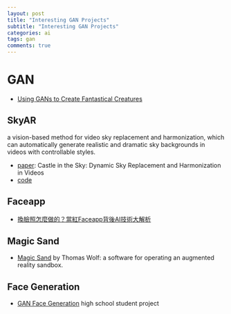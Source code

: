 ```yaml
---
layout: post
title: "Interesting GAN Projects"
subtitle: "Interesting GAN Projects"
categories: ai
tags: gan
comments: true
---
```


# GAN
* [Using GANs to Create Fantastical Creatures](https://ai.googleblog.com/2020/11/using-gans-to-create-fantastical.html?fbclid=IwAR2rVaW5rl2YHbixWjZ7FvnEAndJa3mdiiZjTa1czXbg4Zv5Bp3RCnsuQi4)

## SkyAR
a vision-based method for video sky replacement and harmonization, 
which can automatically generate realistic and dramatic sky backgrounds in videos with controllable styles.
* [paper](https://arxiv.org/abs/2010.11800): Castle in the Sky: Dynamic Sky Replacement and Harmonization in Videos
* [code](https://github.com/jiupinjia/SkyAR)

## Faceapp
* [換臉照怎麼做的？當紅Faceapp背後AI技術大解析](https://edge.aif.tw/article-technology-behind-faceapp/)

## Magic Sand
* [Magic Sand](https://github.com/thomwolf/Magic-Sand)
by Thomas Wolf: a software for operating an augmented reality sandbox.

## Face Generation
* [GAN Face Generation](https://github.com/parikhsachi/GAN-generating-faces/blob/master/face_generation/dlnd_face_generation.ipynb) high school student project